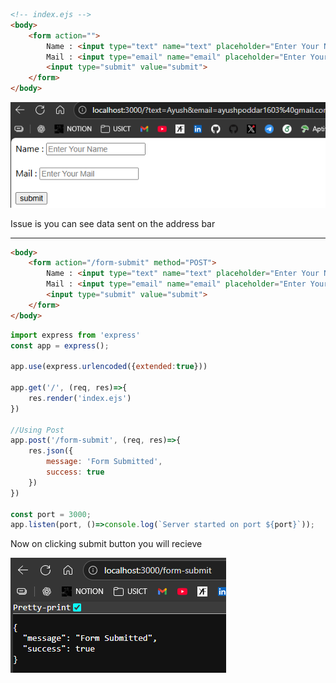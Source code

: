 
```html
<!-- index.ejs -->
<body>
    <form action="">
        Name : <input type="text" name="text" placeholder="Enter Your Name"><br><br>
        Mail : <input type="email" name="email" placeholder="Enter Your Mail"><br><br>
        <input type="submit" value="submit">
    </form>
</body>
```
![alt text](image-10.png)

Issue is you can see data sent on the address bar

---
```html
<body>
    <form action="/form-submit" method="POST">
        Name : <input type="text" name="text" placeholder="Enter Your Name"><br><br>
        Mail : <input type="email" name="email" placeholder="Enter Your Mail"><br><br>
        <input type="submit" value="submit">
    </form>
</body>
```
```js
import express from 'express'
const app = express();

app.use(express.urlencoded({extended:true}))

app.get('/', (req, res)=>{
    res.render('index.ejs')
})

//Using Post
app.post('/form-submit', (req, res)=>{
    res.json({
        message: 'Form Submitted',
        success: true
    })
})

const port = 3000;
app.listen(port, ()=>console.log(`Server started on port ${port}`));
```

Now on clicking submit button you will recieve 

![alt text](image-11.png)